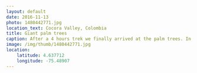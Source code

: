 ```yaml
---
layout: default
date: 2016-11-13
photo: 1480442771.jpg
location_text: Cocora Valley, Colombia
title: Giant palm trees
caption: After a 4 hours trek we finally arrived at the palm trees. In this valley there are the tallest 'Wax Palm' trees in the world. They could reach 50 meters high!
image: /img/thumb/1480442771.jpg
location:
    latitude: 4.637712
    longitude: -75.48907
---
```

